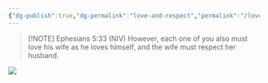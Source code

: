 ```yaml
---
{"dg-publish":true,"dg-permalink":"love-and-respect","permalink":"/love-and-respect/","created":"","updated":""}
---
```



> [!NOTE] Ephesians 5:33 (NIV)
> However, each one of you also must love his wife as he loves himself, and the wife must respect her husband.

![](https://res.cloudinary.com/dt9hlo5sw/image/upload/c_scale,w_1080/v1678851784/obsidian/image_utxsvd.png)


<div class="convertful-202420"></div>


